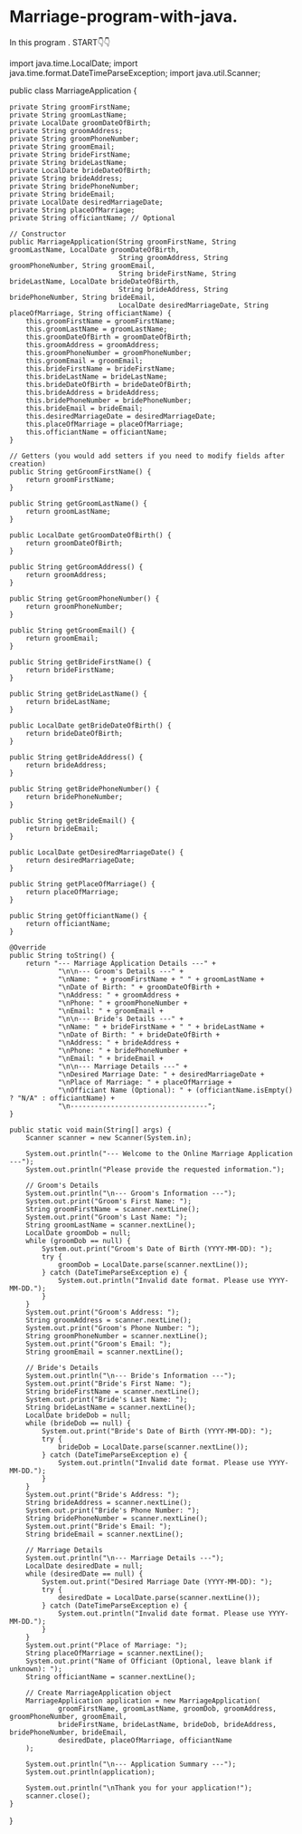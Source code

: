 # Marriage-program-with-java.
In this program .
START👇👇

import java.time.LocalDate;
import java.time.format.DateTimeParseException;
import java.util.Scanner;

public class MarriageApplication {

    private String groomFirstName;
    private String groomLastName;
    private LocalDate groomDateOfBirth;
    private String groomAddress;
    private String groomPhoneNumber;
    private String groomEmail;
    private String brideFirstName;
    private String brideLastName;
    private LocalDate brideDateOfBirth;
    private String brideAddress;
    private String bridePhoneNumber;
    private String brideEmail;
    private LocalDate desiredMarriageDate;
    private String placeOfMarriage;
    private String officiantName; // Optional

    // Constructor
    public MarriageApplication(String groomFirstName, String groomLastName, LocalDate groomDateOfBirth,
                               String groomAddress, String groomPhoneNumber, String groomEmail,
                               String brideFirstName, String brideLastName, LocalDate brideDateOfBirth,
                               String brideAddress, String bridePhoneNumber, String brideEmail,
                               LocalDate desiredMarriageDate, String placeOfMarriage, String officiantName) {
        this.groomFirstName = groomFirstName;
        this.groomLastName = groomLastName;
        this.groomDateOfBirth = groomDateOfBirth;
        this.groomAddress = groomAddress;
        this.groomPhoneNumber = groomPhoneNumber;
        this.groomEmail = groomEmail;
        this.brideFirstName = brideFirstName;
        this.brideLastName = brideLastName;
        this.brideDateOfBirth = brideDateOfBirth;
        this.brideAddress = brideAddress;
        this.bridePhoneNumber = bridePhoneNumber;
        this.brideEmail = brideEmail;
        this.desiredMarriageDate = desiredMarriageDate;
        this.placeOfMarriage = placeOfMarriage;
        this.officiantName = officiantName;
    }

    // Getters (you would add setters if you need to modify fields after creation)
    public String getGroomFirstName() {
        return groomFirstName;
    }

    public String getGroomLastName() {
        return groomLastName;
    }

    public LocalDate getGroomDateOfBirth() {
        return groomDateOfBirth;
    }

    public String getGroomAddress() {
        return groomAddress;
    }

    public String getGroomPhoneNumber() {
        return groomPhoneNumber;
    }

    public String getGroomEmail() {
        return groomEmail;
    }

    public String getBrideFirstName() {
        return brideFirstName;
    }

    public String getBrideLastName() {
        return brideLastName;
    }

    public LocalDate getBrideDateOfBirth() {
        return brideDateOfBirth;
    }

    public String getBrideAddress() {
        return brideAddress;
    }

    public String getBridePhoneNumber() {
        return bridePhoneNumber;
    }

    public String getBrideEmail() {
        return brideEmail;
    }

    public LocalDate getDesiredMarriageDate() {
        return desiredMarriageDate;
    }

    public String getPlaceOfMarriage() {
        return placeOfMarriage;
    }

    public String getOfficiantName() {
        return officiantName;
    }

    @Override
    public String toString() {
        return "--- Marriage Application Details ---" +
                "\n\n--- Groom's Details ---" +
                "\nName: " + groomFirstName + " " + groomLastName +
                "\nDate of Birth: " + groomDateOfBirth +
                "\nAddress: " + groomAddress +
                "\nPhone: " + groomPhoneNumber +
                "\nEmail: " + groomEmail +
                "\n\n--- Bride's Details ---" +
                "\nName: " + brideFirstName + " " + brideLastName +
                "\nDate of Birth: " + brideDateOfBirth +
                "\nAddress: " + brideAddress +
                "\nPhone: " + bridePhoneNumber +
                "\nEmail: " + brideEmail +
                "\n\n--- Marriage Details ---" +
                "\nDesired Marriage Date: " + desiredMarriageDate +
                "\nPlace of Marriage: " + placeOfMarriage +
                "\nOfficiant Name (Optional): " + (officiantName.isEmpty() ? "N/A" : officiantName) +
                "\n----------------------------------";
    }

    public static void main(String[] args) {
        Scanner scanner = new Scanner(System.in);

        System.out.println("--- Welcome to the Online Marriage Application ---");
        System.out.println("Please provide the requested information.");

        // Groom's Details
        System.out.println("\n--- Groom's Information ---");
        System.out.print("Groom's First Name: ");
        String groomFirstName = scanner.nextLine();
        System.out.print("Groom's Last Name: ");
        String groomLastName = scanner.nextLine();
        LocalDate groomDob = null;
        while (groomDob == null) {
            System.out.print("Groom's Date of Birth (YYYY-MM-DD): ");
            try {
                groomDob = LocalDate.parse(scanner.nextLine());
            } catch (DateTimeParseException e) {
                System.out.println("Invalid date format. Please use YYYY-MM-DD.");
            }
        }
        System.out.print("Groom's Address: ");
        String groomAddress = scanner.nextLine();
        System.out.print("Groom's Phone Number: ");
        String groomPhoneNumber = scanner.nextLine();
        System.out.print("Groom's Email: ");
        String groomEmail = scanner.nextLine();

        // Bride's Details
        System.out.println("\n--- Bride's Information ---");
        System.out.print("Bride's First Name: ");
        String brideFirstName = scanner.nextLine();
        System.out.print("Bride's Last Name: ");
        String brideLastName = scanner.nextLine();
        LocalDate brideDob = null;
        while (brideDob == null) {
            System.out.print("Bride's Date of Birth (YYYY-MM-DD): ");
            try {
                brideDob = LocalDate.parse(scanner.nextLine());
            } catch (DateTimeParseException e) {
                System.out.println("Invalid date format. Please use YYYY-MM-DD.");
            }
        }
        System.out.print("Bride's Address: ");
        String brideAddress = scanner.nextLine();
        System.out.print("Bride's Phone Number: ");
        String bridePhoneNumber = scanner.nextLine();
        System.out.print("Bride's Email: ");
        String brideEmail = scanner.nextLine();

        // Marriage Details
        System.out.println("\n--- Marriage Details ---");
        LocalDate desiredDate = null;
        while (desiredDate == null) {
            System.out.print("Desired Marriage Date (YYYY-MM-DD): ");
            try {
                desiredDate = LocalDate.parse(scanner.nextLine());
            } catch (DateTimeParseException e) {
                System.out.println("Invalid date format. Please use YYYY-MM-DD.");
            }
        }
        System.out.print("Place of Marriage: ");
        String placeOfMarriage = scanner.nextLine();
        System.out.print("Name of Officiant (Optional, leave blank if unknown): ");
        String officiantName = scanner.nextLine();

        // Create MarriageApplication object
        MarriageApplication application = new MarriageApplication(
                groomFirstName, groomLastName, groomDob, groomAddress, groomPhoneNumber, groomEmail,
                brideFirstName, brideLastName, brideDob, brideAddress, bridePhoneNumber, brideEmail,
                desiredDate, placeOfMarriage, officiantName
        );

        System.out.println("\n--- Application Summary ---");
        System.out.println(application);

        System.out.println("\nThank you for your application!");
        scanner.close();
    }
}
